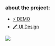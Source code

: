 <h3>about the project:</h3>
<ul>
  <li><a href="">⚡ DEMO</a></li>
  <li><a href="https://www.behance.net/gallery/110899517/Movie-App-Design">🖍️ UI Design</a></li>
</ul>

<img src="https://user-images.githubusercontent.com/40372039/104137526-883c4c00-53ae-11eb-912a-e359bc05e365.png">
